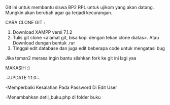 Git ini untuk membantu siswa BP2 RPL untuk ujikom yang akan datang. Mungkin akan berubah agar ga terjadi kecurangan.

CARA CLONE GIT :
1. Download XAMPP versi 7.1.2
2. Tulis git clone <alamat git, bisa kopi dengan tekan clone diatas>. Atau Download dengan bentuk .rar
3. Tinggal edit database dan juga edit beberapa code untuk mengatasi bug

Jika teman2 merasa ingin bantu silahkan fork ke git ini lagi yaa

MAKASIH :)

.::UPDATE 1.1.0::.

-Memperbaiki Kesalahan Pada Password Di Edit User

-Menambahkan detil_buku.php di folder buku
